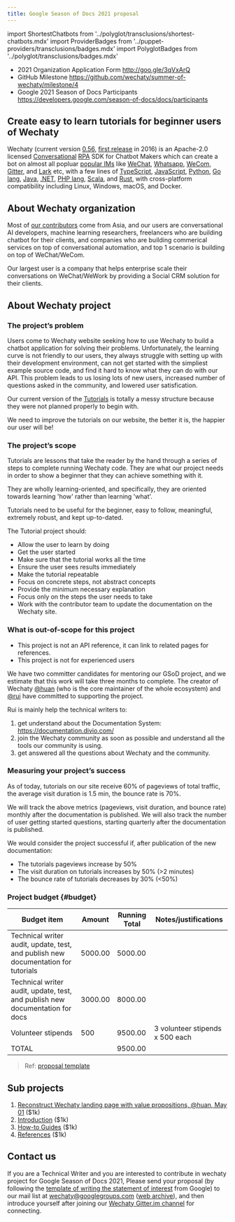 ```yaml
---
title: Google Season of Docs 2021 proposal
---
```


import ShortestChatbots from '../polyglot/transclusions/shortest-chatbots.mdx'
import ProviderBadges   from '../puppet-providers/transclusions/badges.mdx'
import PolyglotBadges   from '../polyglot/transclusions/badges.mdx'

- 2021 Organization Application Form <http://goo.gle/3qVxArQ>
- GitHub Milestone <https://github.com/wechaty/summer-of-wechaty/milestone/4>
- Google 2021 Season of Docs Participants <https://developers.google.com/season-of-docs/docs/participants>

## Create easy to learn tutorials for beginner users of Wechaty

<!--
FIXME: Issue #707 - https://github.com/wechaty/wechaty.js.org/issues/707

Workaround by:
  Go -> Go lang
  PHP -> PHP lang
-->
Wechaty (current version [0.56](https://wechaty.js.org/2021/01/25/wechaty-0.56-released/), [first release](https://wechaty.js.org/2016/12/03/welcome-to-wechaty/) in 2016) is an Apache-2.0 licensed [Conversational](#conversational) [RPA](#rpa) SDK for Chatbot Makers which can create a bot on almost all popluar [popular IMs](../puppet-providers/overview.mdx) like [WeChat](../puppet-providers/wechat.md), [Whatsapp](../puppet-providers/whatsapp.md), [WeCom](../puppet-services/wxwork), [Gitter](../puppet-providers/gitter.md), and [Lark](../puppet-providers/lark.md) etc, with a few lines of [TypeScript](../polyglot/typescript/overview.md), [JavaScript](../polyglot/typescript/overview.md), [Python](../polyglot/python/overview.md), [Go lang](../polyglot/go/overview.md), [Java](../polyglot/java/overview.md), [.NET](../polyglot/dotnet/overview.md), [PHP lang](../polyglot/php/overview.md), [Scala](../polyglot/scala/overview.md), and [Rust](../polyglot/rust/overview.md), with cross-platform compatibility including Linux, Windows, macOS, and Docker.

## About Wechaty organization

Most of [our contributors](https://wechaty.js.org/contributors/) come from Asia, and our users are conversational AI developers, machine learning researchers, freelancers who are building chatbot for their clients, and companies who are building commerical services on top of conversational automation, and top 1 scenario is building on top of WeChat/WeCom.

Our largest user is a company that helps enterprise scale their conversations on WeChat/WeWork by providing a Social CRM solution for their clients.

## About Wechaty project

### The project’s problem

Users come to Wechaty website seeking how to use Wechaty to build a chatbot application for solving their problems. Unfortunately, the learning curve is not friendly to our users, they always struggle with setting up with their development environment, can not get started with the simpliest example source code, and find it hard to know what they can do with our API. This problem leads to us losing lots of new users, increased number of questions asked in the community, and lowered user satisfication.

Our current version of the [Tutorials](../tutorials/overview.md) is totally a messy structure because they were not planned properly to begin with.

We need to improve the tutorials on our website, the better it is, the happier our user will be!

### The project’s scope

Tutorials are lessons that take the reader by the hand through a series of steps to complete running Wechaty code. They are what our project needs in order to show a beginner that they can achieve something with it.

They are wholly learning-oriented, and specifically, they are oriented towards learning 'how' rather than learning 'what'.

Tutorials need to be useful for the beginner, easy to follow, meaningful, extremely robust, and kept up-to-dated.

The Tutorial project should:

- Allow the user to learn by doing
- Get the user started
- Make sure that the tutorial works all the time
- Ensure the user sees results immediately
- Make the tutorial repeatable
- Focus on concrete steps, not abstract concepts
- Provide the minimum necessary explanation
- Focus only on the steps the user needs to take
- Work with the contributor team to update the documentation on the Wechaty site.

### What is out-of-scope for this project

- This project is not an API reference, it can link to related pages for references.
- This project is not for experienced users

We have two committer candidates for mentoring our GSoD project,
and we estimate that this work will take three months to complete.
The creator of Wechaty [@huan](https://wechaty.js.org/contributors/huan)
(who is the core maintainer of the whole ecosystem) and [@rui](https://wechaty.js.org/contributors/lijiarui/)
have committed to supporting the project.

Rui is mainly help the technical writers to:

1. get understand about the Documentation System: <https://documentation.divio.com/>
2. join the Wechaty community as soon as possible and understand all the tools our community is using.
3. get answered all the questions about Wechaty and the community.

### Measuring your project’s success

As of today, tutorials on our site receive 60% of pageviews of total traffic,
the average visit duration is 1.5 min, the bounce rate is 70%.

We will track the above metrics (pageviews, visit duration, and bounce rate)
monthly after the documentation is published.
We will also track the number of user getting started questions,
starting quarterly after the documentation is published.

We would consider the project successful if, after publication of the new documentation:

- The tutorials pageviews increase by 50%
- The visit duration on tutorials increases by 50% (>2 minutes)
- The bounce rate of tutorials decreases by 30% (<50%)

### Project budget {#budget}

| Budget item | Amount | Running Total | Notes/justifications |
| --- | --- | --- | --- |
| Technical writer audit, update, test, and publish new documentation for tutorials | 5000.00 | 5000.00 | |
| Technical writer audit, update, test, and publish new documentation for docs | 3000.00 | 8000.00 | |
| Volunteer stipends | 500 | 9500.00 | 3 volunteer stipends x 500 each |
| TOTAL  | | 9500.00 | |

> Ref: [proposal template](https://developers.google.com/season-of-docs/docs/org-proposal-template)

## Sub projects

1. [Reconstruct Wechaty landing page with value propositions, @huan, May 01](https://wechaty.js.org/2021/05/01/landing-page-value-proposition/) ($1k)
1. [Introduction](../overview.mdx) ($1k)
1. [How-to Guides](../howto/overview.mdx) ($1k)
1. [References](../references/overview.mdx) ($1k)

## Contact us

If you are a Technical Writer
and you are interested to contribute in wechaty project
for Google Season of Docs 2021,
Please send your proposal
(by following the
[template of writing the statement of interest](https://developers.google.com/season-of-docs/docs/tech-writer-statement)
from Google)
to our mail list at <wechaty@googlegroups.com> ([web archive](https://groups.google.com/g/wechaty)),
and then introduce yourself after joining our [Wechaty Gitter.im channel](https://gitter.im/wechaty/wechaty) for connecting.
